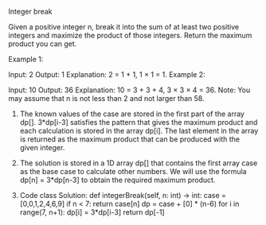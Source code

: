 Integer break

Given a positive integer n, break it into the sum of at least two positive integers and maximize the product of those integers. 
Return the maximum product you can get.

Example 1:

Input: 2
Output: 1
Explanation: 2 = 1 + 1, 1 × 1 = 1.
Example 2:

Input: 10
Output: 36
Explanation: 10 = 3 + 3 + 4, 3 × 3 × 4 = 36.
Note: You may assume that n is not less than 2 and not larger than 58.

1. The known values of the case are stored in the first part of the array dp[]. 3*dp[i-3] satisfies the pattern that gives the maximum product 
and each calculation is stored in the array dp[i]. The last element in the array is returned as the maximum product that can be produced with
the given integer. 

2. The solution is stored in a 1D array dp[] that contains the first array case as the base case to calculate other numbers.
We will use the formula dp[n] = 3*dp[n-3] to obtain the required maximum product.

3. Code
class Solution:
    def integerBreak(self, n: int) -> int:
        case = [0,0,1,2,4,6,9]
        if n < 7:
            return case[n]
        dp = case + [0] * (n-6)
        for i in range(7, n+1):
            dp[i] = 3*dp[i-3]
        return dp[-1]
        
   
